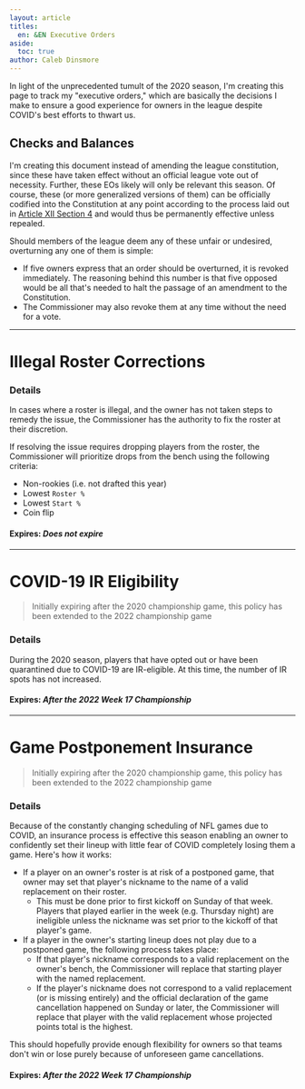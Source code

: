```yaml
---
layout: article
titles:
  en: &EN Executive Orders
aside:
  toc: true
author: Caleb Dinsmore
---
```


In light of the unprecedented tumult of the 2020 season, I'm creating this page to track my "executive orders," which are basically the decisions I make to ensure a good experience for owners in the league despite COVID's best efforts to thwart us.

## Checks and Balances

I'm creating this document instead of amending the league constitution, since these have taken effect without an official league vote out of necessity. Further, these EOs likely will only be relevant this season. Of course, these (or more generalized versions of them) can be officially codified into the Constitution at any point according to the process laid out in [Article XII Section 4](https://edusports.us/misc/constitution.html#article-xii---creating-new-league-rules) and would thus be permanently effective unless repealed.

Should members of the league deem any of these unfair or undesired, overturning any one of them is simple:

- If five owners express that an order should be overturned, it is revoked immediately. The reasoning behind this number is that five opposed would be all that's needed to halt the passage of an amendment to the Constitution.
- The Commissioner may also revoke them at any time without the need for a vote.

---

# Illegal Roster Corrections

### Details

In cases where a roster is illegal, and the owner has not taken steps to remedy the issue, the Commissioner has the authority to fix the roster at their discretion.

If resolving the issue requires dropping players from the roster, the Commissioner will prioritize drops from the bench using the following criteria:

- Non-rookies (i.e. not drafted this year)
- Lowest `Roster %`
- Lowest `Start %`
- Coin flip

#### Expires: _Does not expire_

---

# COVID-19 IR Eligibility

> Initially expiring after the 2020 championship game, this policy has been extended to the 2022 championship game

### Details

During the 2020 season, players that have opted out or have been quarantined due to COVID-19 are IR-eligible. At this time, the number of IR spots has not increased.

#### Expires: _After the 2022 Week 17 Championship_

---

# Game Postponement Insurance

> Initially expiring after the 2020 championship game, this policy has been extended to the 2022 championship game

### Details

Because of the constantly changing scheduling of NFL games due to COVID, an insurance process is effective this season enabling an owner to confidently set their lineup with little fear of COVID completely losing them a game. Here's how it works:

- If a player on an owner's roster is at risk of a postponed game, that owner may set that player's nickname to the name of a valid replacement on their roster.
  - This must be done prior to first kickoff on Sunday of that week. Players that played earlier in the week (e.g. Thursday night) are ineligible unless the nickname was set prior to the kickoff of that player's game.
- If a player in the owner's starting lineup does not play due to a postponed game, the following process takes place:
  - If that player's nickname corresponds to a valid replacement on the owner's bench, the Commissioner will replace that starting player with the named replacement.
  - If the player's nickname does not correspond to a valid replacement (or is missing entirely) and the official declaration of the game cancellation happened on Sunday or later, the Commissioner will replace that player with the valid replacement whose projected points total is the highest.

This should hopefully provide enough flexibility for owners so that teams don't win or lose purely because of unforeseen game cancellations.

#### Expires: _After the 2022 Week 17 Championship_
